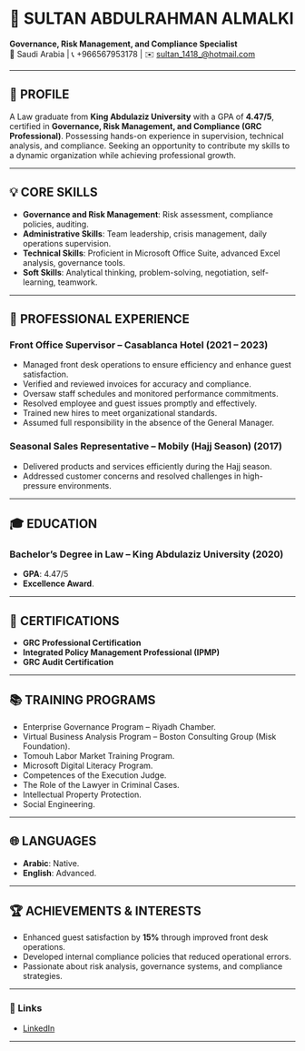 # 👋 SULTAN ABDULRAHMAN ALMALKI  
**Governance, Risk Management, and Compliance Specialist**  
📍 Saudi Arabia | 📞 +966567953178 | ✉️ [sultan_1418_@hotmail.com](mailto:sultan_1418_@hotmail.com)  

---

## **📄 PROFILE**  
A Law graduate from **King Abdulaziz University** with a GPA of **4.47/5**, certified in **Governance, Risk Management, and Compliance (GRC Professional)**. Possessing hands-on experience in supervision, technical analysis, and compliance. Seeking an opportunity to contribute my skills to a dynamic organization while achieving professional growth.  

---

## **💡 CORE SKILLS**  
- **Governance and Risk Management**: Risk assessment, compliance policies, auditing.  
- **Administrative Skills**: Team leadership, crisis management, daily operations supervision.  
- **Technical Skills**: Proficient in Microsoft Office Suite, advanced Excel analysis, governance tools.  
- **Soft Skills**: Analytical thinking, problem-solving, negotiation, self-learning, teamwork.  

---

## **💼 PROFESSIONAL EXPERIENCE**  

### **Front Office Supervisor – Casablanca Hotel** (2021 – 2023)  
- Managed front desk operations to ensure efficiency and enhance guest satisfaction.  
- Verified and reviewed invoices for accuracy and compliance.  
- Oversaw staff schedules and monitored performance commitments.  
- Resolved employee and guest issues promptly and effectively.  
- Trained new hires to meet organizational standards.  
- Assumed full responsibility in the absence of the General Manager.  

### **Seasonal Sales Representative – Mobily (Hajj Season)** (2017)  
- Delivered products and services efficiently during the Hajj season.  
- Addressed customer concerns and resolved challenges in high-pressure environments.  

---

## **🎓 EDUCATION**  
### **Bachelor’s Degree in Law** – King Abdulaziz University (2020)  
- **GPA**: 4.47/5  
- **Excellence Award**.  

---

## **📜 CERTIFICATIONS**  
- **GRC Professional Certification**  
- **Integrated Policy Management Professional (IPMP)**  
- **GRC Audit Certification**  

---

## **📚 TRAINING PROGRAMS**  
- Enterprise Governance Program – Riyadh Chamber.  
- Virtual Business Analysis Program – Boston Consulting Group (Misk Foundation).  
- Tomouh Labor Market Training Program.  
- Microsoft Digital Literacy Program.  
- Competences of the Execution Judge.  
- The Role of the Lawyer in Criminal Cases.  
- Intellectual Property Protection.  
- Social Engineering.  

---

## **🌐 LANGUAGES**  
- **Arabic**: Native.  
- **English**: Advanced.  

---

## **🏆 ACHIEVEMENTS & INTERESTS**  
- Enhanced guest satisfaction by **15%** through improved front desk operations.  
- Developed internal compliance policies that reduced operational errors.  
- Passionate about risk analysis, governance systems, and compliance strategies.  

---

### **🔗 Links**  
- [LinkedIn](http://linkedin.com/in/sultan-almalki-grcp-grca-ipmp-97a725190)  

---